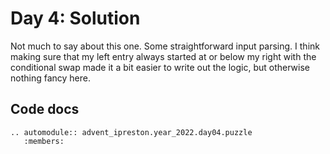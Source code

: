 # Day 4: Solution

Not much to say about this one. Some straightforward input parsing. I think making sure
that my left entry always started at or below my right with the conditional swap made
it a bit easier to write out the logic, but otherwise nothing fancy here.

## Code docs

```{eval-rst}
.. automodule:: advent_ipreston.year_2022.day04.puzzle
   :members:
```

